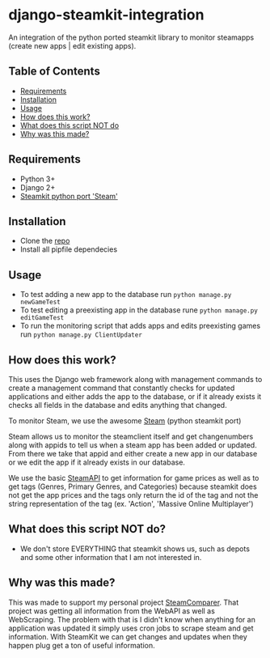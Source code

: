 # django-steamkit-integration
An integration of the python ported steamkit library to monitor steamapps (create new apps | edit existing apps).

## Table of Contents
- [Requirements](#Requirements)
- [Installation](#Installation)
- [Usage](#Usage)
- [How does this work?](#Howdoesthiswork?)
- [What does this script NOT do](#WhatdoesthisscriptNOTdo?)
- [Why was this made?](#Whywasthismade?)

## Requirements
- Python 3+
- Django 2+
- [Steamkit python port 'Steam'](https://github.com/ValvePython/steam)

## Installation
- Clone the [repo](https://github.com/vBubbaa/django-steamkit-integration)
- Install all pipfile dependecies

## Usage
- To test adding a new app to the database run `python manage.py newGameTest` 
- To test editing a preexisting app in the database rune `python manage.py editGameTest`
- To run the monitoring script that adds apps and edits preexisting games run `python manage.py ClientUpdater`

## How does this work?
This uses the Django web framework along with management commands to create a management command that constantly checks for updated applications and either adds the app to the database, or if it already exists it checks all fields in the database and edits anything that changed.

To monitor Steam, we use the awesome [Steam](https://github.com/ValvePython/steam) (python steamkit port)

Steam allows us to monitor the steamclient itself and get changenumbers along with appids to tell us when a steam app has been added or updated. From there we take that appid and either create a new app in our database or we edit the app if it already exists in our database.

We use the basic [SteamAPI](https://developer.valvesoftware.com/wiki/Steam_Web_API) to get information for game prices as well as to get tags (Genres, Primary Genres, and Categories) because steamkit does not get the app prices and the tags only return the id of the tag and not the string representation of the tag (ex. 'Action', 'Massive Online Multiplayer')

## What does this script NOT do?
- We don't store EVERYTHING that steamkit shows us, such as depots and some other information that I am not interested in.

## Why was this made?
This was made to support my personal project [SteamComparer](https://steamcomparer.com/). That project was getting all information from the WebAPI as well as WebScraping. The problem with that is I didn't know when anything for an application was updated it simply uses cron jobs to scrape steam and get information. With SteamKit we can get changes and updates when they happen plug get a ton of useful information.
